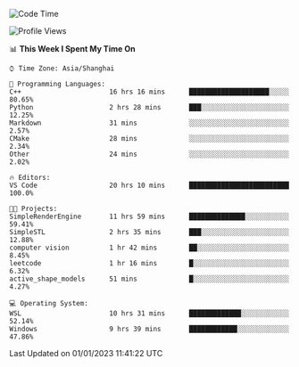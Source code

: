 <!--START_SECTION:waka-->
![Code Time](http://img.shields.io/badge/Code%20Time-524%20hrs%2039%20mins-blue)

![Profile Views](http://img.shields.io/badge/Profile%20Views-5-blue)

📊 **This Week I Spent My Time On** 

```text
⌚︎ Time Zone: Asia/Shanghai

💬 Programming Languages: 
C++                      16 hrs 16 mins      ████████████████████░░░░░   80.65% 
Python                   2 hrs 28 mins       ███░░░░░░░░░░░░░░░░░░░░░░   12.25% 
Markdown                 31 mins             ░░░░░░░░░░░░░░░░░░░░░░░░░   2.57% 
CMake                    28 mins             ░░░░░░░░░░░░░░░░░░░░░░░░░   2.34% 
Other                    24 mins             ░░░░░░░░░░░░░░░░░░░░░░░░░   2.02%

🔥 Editors: 
VS Code                  20 hrs 10 mins      █████████████████████████   100.0%

🐱‍💻 Projects: 
SimpleRenderEngine       11 hrs 59 mins      ██████████████░░░░░░░░░░░   59.41% 
SimpleSTL                2 hrs 35 mins       ███░░░░░░░░░░░░░░░░░░░░░░   12.88% 
computer vision          1 hr 42 mins        ██░░░░░░░░░░░░░░░░░░░░░░░   8.45% 
leetcode                 1 hr 16 mins        █░░░░░░░░░░░░░░░░░░░░░░░░   6.32% 
active_shape_models      51 mins             █░░░░░░░░░░░░░░░░░░░░░░░░   4.27%

💻 Operating System: 
WSL                      10 hrs 31 mins      █████████████░░░░░░░░░░░░   52.14% 
Windows                  9 hrs 39 mins       ████████████░░░░░░░░░░░░░   47.86%

```


 Last Updated on 01/01/2023 11:41:22 UTC
<!--END_SECTION:waka-->